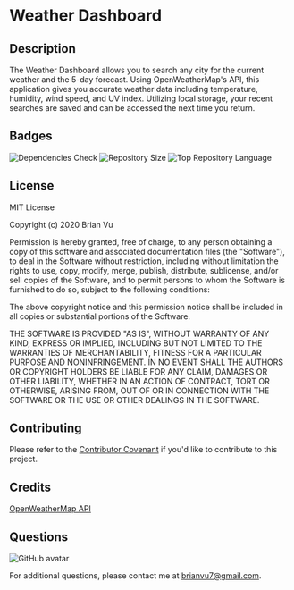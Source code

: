 # Weather Dashboard

## Description
    
The Weather Dashboard allows you to search any city for the current weather and the 5-day forecast. Using OpenWeatherMap's API, this application gives you accurate weather data including temperature, humidity, wind speed, and UV index. Utilizing local storage, your recent searches are saved and can be accessed the next time you return.

## Badges

![Dependencies Check](https://img.shields.io/david/b-vu/weather-dashboard?style=flat-square)
![Repository Size](https://img.shields.io/github/repo-size/b-vu/weather-dashboard?style=flat-square)
![Top Repository Language](https://img.shields.io/github/languages/top/b-vu/weather-dashboard?style=flat-square)
    
## License
    
MIT License

Copyright (c) 2020 Brian Vu
            
Permission is hereby granted, free of charge, to any person obtaining a copy
of this software and associated documentation files (the "Software"), to deal
in the Software without restriction, including without limitation the rights
to use, copy, modify, merge, publish, distribute, sublicense, and/or sell
copies of the Software, and to permit persons to whom the Software is
furnished to do so, subject to the following conditions:
            
The above copyright notice and this permission notice shall be included in all
copies or substantial portions of the Software.
            
THE SOFTWARE IS PROVIDED "AS IS", WITHOUT WARRANTY OF ANY KIND, EXPRESS OR
IMPLIED, INCLUDING BUT NOT LIMITED TO THE WARRANTIES OF MERCHANTABILITY,
FITNESS FOR A PARTICULAR PURPOSE AND NONINFRINGEMENT. IN NO EVENT SHALL THE
AUTHORS OR COPYRIGHT HOLDERS BE LIABLE FOR ANY CLAIM, DAMAGES OR OTHER
LIABILITY, WHETHER IN AN ACTION OF CONTRACT, TORT OR OTHERWISE, ARISING FROM,
OUT OF OR IN CONNECTION WITH THE SOFTWARE OR THE USE OR OTHER DEALINGS IN THE
SOFTWARE.
        
## Contributing
    
Please refer to the [Contributor Covenant](https://www.contributor-covenant.org/) if you'd like to contribute to this project.

## Credits
    
[OpenWeatherMap API](https://openweathermap.org/api)
    
## Questions
![GitHub avatar](https://avatars.githubusercontent.com/u/58751099?)

For additional questions, please contact me at brianvu7@gmail.com.